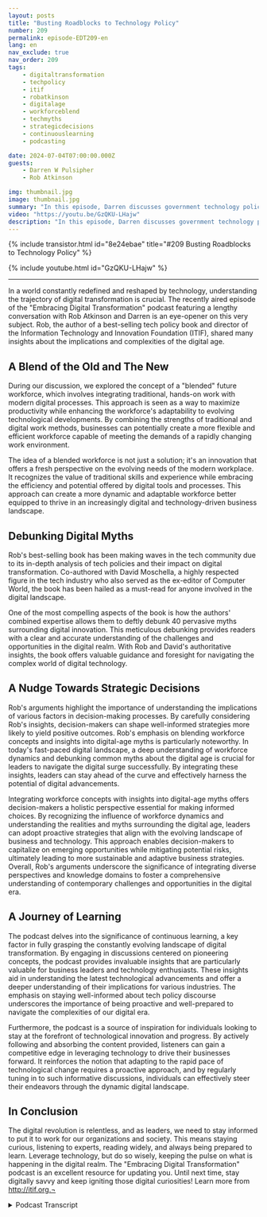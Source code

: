 ```yaml
---
layout: posts
title: "Busting Roadblocks to Technology Policy"
number: 209
permalink: episode-EDT209-en
lang: en
nav_exclude: true
nav_order: 209
tags:
    - digitaltransformation
    - techpolicy
    - itif
    - robatkinson
    - digitalage
    - workforceblend
    - techmyths
    - strategicdecisions
    - continuouslearning
    - podcasting

date: 2024-07-04T07:00:00.000Z
guests:
    - Darren W Pulsipher
    - Rob Atkinson

img: thumbnail.jpg
image: thumbnail.jpg
summary: "In this episode, Darren discusses government technology policy with Rob Atkinson, the president of the Information Technology and Innovation Forum, a Washington, D.C., think tank that advises the government on technology policy."
video: "https://youtu.be/GzQKU-LHajw"
description: "In this episode, Darren discusses government technology policy with Rob Atkinson, the president of the Information Technology and Innovation Forum, a Washington, D.C., think tank that advises the government on technology policy."
---
```


<div>
{% include transistor.html id="8e24ebae" title="#209 Busting Roadblocks to Technology Policy" %}

{% include youtube.html id="GzQKU-LHajw" %}
</div>

---

In a world constantly redefined and reshaped by technology, understanding the trajectory of digital transformation is crucial. The recently aired episode of the "Embracing Digital Transformation" podcast featuring a lengthy conversation with Rob Atkinson and Darren is an eye-opener on this very subject. Rob, the author of a best-selling tech policy book and director of the Information Technology and Innovation Foundation (ITIF), shared many insights about the implications and complexities of the digital age.

## A Blend of the Old and The New

During our discussion, we explored the concept of a "blended" future workforce, which involves integrating traditional, hands-on work with modern digital processes. This approach is seen as a way to maximize productivity while enhancing the workforce's adaptability to evolving technological developments. By combining the strengths of traditional and digital work methods, businesses can potentially create a more flexible and efficient workforce capable of meeting the demands of a rapidly changing work environment.

The idea of a blended workforce is not just a solution; it's an innovation that offers a fresh perspective on the evolving needs of the modern workplace. It recognizes the value of traditional skills and experience while embracing the efficiency and potential offered by digital tools and processes. This approach can create a more dynamic and adaptable workforce better equipped to thrive in an increasingly digital and technology-driven business landscape.

## Debunking Digital Myths

Rob's best-selling book has been making waves in the tech community due to its in-depth analysis of tech policies and their impact on digital transformation. Co-authored with David Moschella, a highly respected figure in the tech industry who also served as the ex-editor of Computer World, the book has been hailed as a must-read for anyone involved in the digital landscape.

One of the most compelling aspects of the book is how the authors' combined expertise allows them to deftly debunk 40 pervasive myths surrounding digital innovation. This meticulous debunking provides readers with a clear and accurate understanding of the challenges and opportunities in the digital realm. With Rob and David's authoritative insights, the book offers valuable guidance and foresight for navigating the complex world of digital technology.

## A Nudge Towards Strategic Decisions

Rob's arguments highlight the importance of understanding the implications of various factors in decision-making processes. By carefully considering Rob's insights, decision-makers can shape well-informed strategies more likely to yield positive outcomes. Rob's emphasis on blending workforce concepts and insights into digital-age myths is particularly noteworthy. In today's fast-paced digital landscape, a deep understanding of workforce dynamics and debunking common myths about the digital age is crucial for leaders to navigate the digital surge successfully. By integrating these insights, leaders can stay ahead of the curve and effectively harness the potential of digital advancements.

Integrating workforce concepts with insights into digital-age myths offers decision-makers a holistic perspective essential for making informed choices. By recognizing the influence of workforce dynamics and understanding the realities and myths surrounding the digital age, leaders can adopt proactive strategies that align with the evolving landscape of business and technology. This approach enables decision-makers to capitalize on emerging opportunities while mitigating potential risks, ultimately leading to more sustainable and adaptive business strategies. Overall, Rob's arguments underscore the significance of integrating diverse perspectives and knowledge domains to foster a comprehensive understanding of contemporary challenges and opportunities in the digital era.

## A Journey of Learning 

The podcast delves into the significance of continuous learning, a key factor in fully grasping the constantly evolving landscape of digital transformation. By engaging in discussions centered on pioneering concepts, the podcast provides invaluable insights that are particularly valuable for business leaders and technology enthusiasts. These insights aid in understanding the latest technological advancements and offer a deeper understanding of their implications for various industries. The emphasis on staying well-informed about tech policy discourse underscores the importance of being proactive and well-prepared to navigate the complexities of our digital era.

Furthermore, the podcast is a source of inspiration for individuals looking to stay at the forefront of technological innovation and progress. By actively following and absorbing the content provided, listeners can gain a competitive edge in leveraging technology to drive their businesses forward. It reinforces the notion that adapting to the rapid pace of technological change requires a proactive approach, and by regularly tuning in to such informative discussions, individuals can effectively steer their endeavors through the dynamic digital landscape.

## In Conclusion

The digital revolution is relentless, and as leaders, we need to stay informed to put it to work for our organizations and society. This means staying curious, listening to experts, reading widely, and always being prepared to learn. Leverage technology, but do so wisely, keeping the pulse on what is happening in the digital realm. The "Embracing Digital Transformation" podcast is an excellent resource for updating you. Until next time, stay digitally savvy and keep igniting those digital curiosities! Learn more from http://itif.org.¬



<details>
<summary> Podcast Transcript </summary>

<p></p>

</details>
